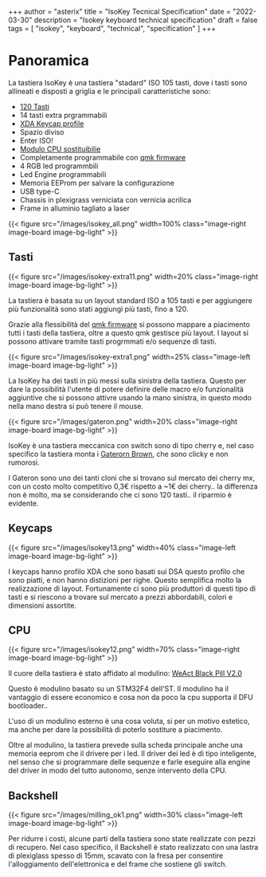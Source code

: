 +++
author = "asterix"
title = "IsoKey Tecnical Specification"
date = "2022-03-30"
description = "Isokey keyboard technical specification"
draft = false
tags = [
    "isokey",
    "keyboard",
    "technical",
    "specification"
]
+++

# Panoramica

La tastiera IsoKey è una tastiera "stadard" ISO 105 tasti, dove i tasti sono allineati e
disposti a griglia e le principali caratteristiche sono:

* [120 Tasti](#tasti)
* 14 tasti extra prgrammabili
* [XDA Keycap profile](#keycaps)
* Spazio diviso
* Enter ISO!
* [Modulo CPU sostituibilie](#cpu)
* Completamente programmabile con [qmk firmware](https://github.com/asterix24/qmk_firmware)
* 4 RGB led programmbili
* Led Engine programmabili
* Memoria EEProm per salvare la configurazione
* USB type-C
* Chassis in plexigrass verniciata con vernicia acrilica
* Frame in alluminio tagliato a laser


{{< figure src="/images/isokey_all.png" width=100% class="image-right image-board image-bg-light" >}}

## Tasti

{{< figure src="/images/isokey-extra11.png" width=20% class="image-right image-board image-bg-light" >}}

La tastiera è basata su un layout standard ISO a 105 tasti e per aggiungere più
funzionalità sono stati aggiungi più tasti, fino a 120.

Grazie alla flessibilità del [qmk firmware](https://github.com/asterix24/qmk_firmware) si
possono mappare a piacimento tutti i tasti della tastiera, oltre a questo qmk gestisce più layout. I layout si possono attivare tramite tasti progrmmati e/o sequenze di tasti.

{{< figure src="/images/isokey-extra1.png" width=25% class="image-left image-board image-bg-light" >}}

La IsoKey ha dei tasti in più messi sulla sinistra della tastiera. Questo per dare la
possibilità l'utente di potere definire delle macro e/o funzionalità aggiuntive che si
possono attivre usando la mano sinistra, in questo modo nella mano destra si può tenere il
mouse.

{{< figure src="/images/gateron.png" width=20% class="image-right image-board image-bg-light" >}}

IsoKey è una tastiera meccanica con switch sono di tipo cherry e, nel caso specifico la tastiera monta i [Gaterorn Brown](https://www.gateron.co/products/gateron-switch-set?variant=39452443214031), che sono clicky e non rumorosi.

I Gateron sono uno dei tanti cloni che si trovano sul mercato dei cherry mx, con un costo
molto competitivo 0,3&euro; rispetto a ~1&euro; dei cherry.. la differenza non è molto, ma
se considerando che ci sono 120 tasti.. il riparmio è evidente.

## Keycaps

{{< figure src="/images/isokey13.png" width=40% class="image-left image-board image-bg-light" >}}

I keycaps hanno profilo XDA che sono basati sui DSA questo profilo che sono piatti, e non hanno distizioni per righe. Questo semplifica molto
la realizzazione di layout. Fortunamente ci sono più produttori di questi tipo di tasti e
si riescono a trovare sul mercato a prezzi abbordabili, colori e dimensioni assortite.

## CPU

{{< figure src="/images/isokey12.png" width=70% class="image-right image-board image-bg-light" >}}

Il cuore della tastiera è stato affidato al modulino: [WeAct Black Pill V2.0](https://stm32-base.org/boards/STM32F411CEU6-WeAct-Black-Pill-V2.0.html)

Questo è modulino basato su un STM32F4 dell'ST. Il modulino ha il vantaggio di essere
economico e cosa non da poco la cpu supporta il DFU bootloader..

L'uso di un modulino esterno è una cosa voluta, si per un motivo estetico, ma anche per
dare la possibilità di poterlo sostiture a piacimento.

Oltre al modulino, la tastiera prevede sulla scheda principale anche una memoria eeprom
che il drivere per i led.
Il driver dei led è di tipo inteligente, nel senso che si programmare delle sequenze e
farle eseguire alla engine del driver in modo del tutto autonomo, senze intervento della
CPU.

## Backshell

{{< figure src="/images/milling_ok1.png" width=30% class="image-left image-board image-bg-light" >}}

Per ridurre i costi, alcune parti della tastiera sono state realizzate con pezzi di
recupero. Nel caso specifico, il Backshell è stato realizzato con una lastra di plexiglass
spesso di 15mm, scavato con la fresa per consentire l'alloggiamento dell'elettronica e
del frame che sostiene gli switch.
